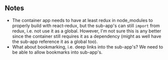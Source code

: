 ## Notes
* The container app needs to have at least redux in node_modules to properly build with react-redux, but the sub-app's can
still `import` from redux, i.e. not use it as a global. However, I'm not sure this is any better since the container still
requires it as a dependency (might as well have the sub-app reference it as a global too).
* What about bookmarking, i.e. deep links into the sub-app's? We need to be able to allow bookmarks into sub-app's.

